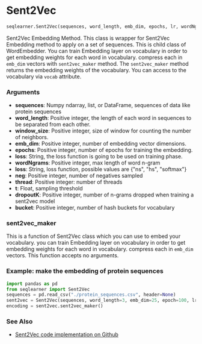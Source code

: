 # Sent2Vec
```python
seqlearner.Sent2Vec(sequences, word_length, emb_dim, epochs, lr, wordNgrams, loss, neg, thread, t, dropoutK, bucket)
```
Sent2Vec Embedding Method. This class is wrapper for Sent2Vec Embedding method to apply on a set of sequences. This is child class of WordEmbedder.
You can train Embedding layer on vocabulary in order to get embedding weights for each word in vocabulary. compress each in `emb_dim` vectors with `sent2vec_maker` method.
The `sent2vec_maker` method returns the embedding weights of the vocabulary. You can access to the vocabulary via `vocab` attribute.

### Arguments
- __sequences__: Numpy ndarray, list, or DataFrame, sequences of data like protein sequences
- __word_length__: Positive integer, the length of each word in sequences to be separated from each other.
- __window_size__: Positive integer, size of window for counting the number of neighbors.
- __emb_dim__: Positive integer, number of embedding vector dimensions.
- __epochs__: Positive integer, number of epochs for training the embedding.
- __loss__: String, the loss function is going to be used on training phase.
- __wordNgrams__: Positive integer, max length of word n-gram
- __loss__: String, loss function, possible values are {"ns", "hs", "softmax"}
- __neg__: Positive integer, number of negatives sampled
- __thread__: Positive integer: number of threads
- __t__: Float, sampling threshold
- __dropoutK__: Positive integer, number of n-grams dropped when training a sent2vec model
- __bucket__: Positive integer, number of hash buckets for vocabulary

### sent2vec_maker
 
This is a function of Sent2Vec class which you can use to embed your vocabulary.
you can train Embedding layer on vocabulary in order to get embedding weights for each word in vocabulary. compress each in `emb_dim` vectors.
This function accepts no arguments.

### Example: make the embedding of protein sequences

```python
import pandas as pd
from seqlearner import Sent2Vec
sequences = pd.read_csv("./protein_sequences.csv", header=None)
sent2vec = Sent2Vec(sequences, word_length=3, emb_dim=25, epoch=100, lr=0.2, wordNgrams=5, loss="hs", neg=20, thread=10, t=0.0000005, dropoutK=2, bucket=4000000)
encoding = sent2vec.sent2vec_maker()
```

### See Also
- [Sent2Vec code implementation on Github](https://github.com/EliHei/seqlearn/blob/master/seqlearner/Sent2Vec.py)

